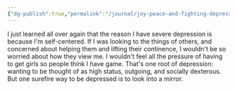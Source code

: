 ```yaml
---
{"dg-publish":true,"permalink":"/journal/joy-peace-and-fighting-depression/the-root-of-depression-is-self-centeredness/","created":"Feb 2, 2021, 10:42 PM"}
---
```



I just learned all over again that the reason I have severe depression is because I'm self-centered. If I was looking to the things of others, and concerned about helping them and lifting their continence, I wouldn't be so worried about how they view me. I wouldn't feel all the pressure of having to get girls so people think I have game. That's one root of depression: wanting to be thought of as high status, outgoing, and socially dexterous. But one surefire way to be depressed is to look into a mirror.